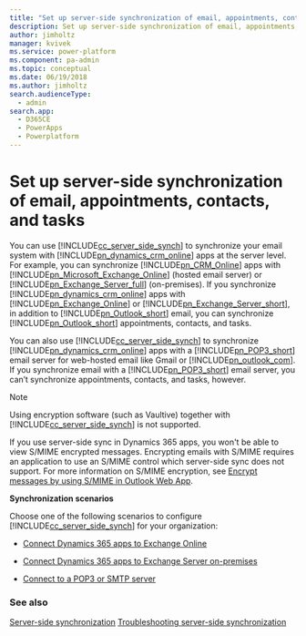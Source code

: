 ```yaml
---
title: "Set up server-side synchronization of email, appointments, contacts, and tasks  | MicrosoftDocs"
description: Set up server-side synchronization of email, appointments, contacts, and tasks
author: jimholtz
manager: kvivek
ms.service: power-platform
ms.component: pa-admin
ms.topic: conceptual
ms.date: 06/19/2018
ms.author: jimholtz
search.audienceType: 
  - admin
search.app: 
  - D365CE
  - PowerApps
  - Powerplatform
---
```

# Set up server-side synchronization of email, appointments, contacts, and tasks

You can use [!INCLUDE[cc_server_side_synch](../includes/cc-server-side-synch.md)] to synchronize your email system with [!INCLUDE[pn_dynamics_crm_online](../includes/pn-dynamics-crm-online.md)] apps at the server level. For example, you can synchronize [!INCLUDE[pn_CRM_Online](../includes/pn-crm-online.md)] apps with [!INCLUDE[pn_Microsoft_Exchange_Online](../includes/pn-microsoft-exchange-online.md)] (hosted email server) or [!INCLUDE[pn_Exchange_Server_full](../includes/pn-exchange-server-full.md)] (on-premises). If you synchronize [!INCLUDE[pn_dynamics_crm_online](../includes/pn-dynamics-crm-online.md)] apps with [!INCLUDE[pn_Exchange_Online](../includes/pn-exchange-online.md)] or [!INCLUDE[pn_Exchange_Server_short](../includes/pn-exchange-server-short.md)], in addition to [!INCLUDE[pn_Outlook_short](../includes/pn-outlook-short.md)] email, you can synchronize [!INCLUDE[pn_Outlook_short](../includes/pn-outlook-short.md)] appointments, contacts, and tasks.  
  
 You can also use [!INCLUDE[cc_server_side_synch](../includes/cc-server-side-synch.md)] to synchronize [!INCLUDE[pn_dynamics_crm_online](../includes/pn-dynamics-crm-online.md)] apps with a [!INCLUDE[pn_POP3_short](../includes/pn-pop3-short.md)] email server for web-hosted email like Gmail or [!INCLUDE[pn_outlook_com](../includes/pn-outlook-com.md)]. If you synchronize email with a [!INCLUDE[pn_POP3_short](../includes/pn-pop3-short.md)] email server, you can’t synchronize appointments, contacts, and tasks, however.  
  
> [!NOTE]
> Using encryption software (such as Vaultive) together with [!INCLUDE[cc_server_side_synch](../includes/cc-server-side-synch.md)] is not supported.  
> 
> If you use server-side sync in Dynamics 365 apps, you won't be able to view S/MIME encrypted messages. Encrypting emails with S/MIME requires an application to use an S/MIME control which server-side sync does not support. For more information on S/MIME encryption, see [Encrypt messages by using S/MIME in Outlook Web App](https://support.office.com/article/Encrypt-messages-by-using-S-MIME-in-Outlook-Web-App-2E57E4BD-4CC2-4531-9A39-426E7C873E26). 
  
 **Synchronization scenarios**  
  
 Choose one of the following scenarios to configure [!INCLUDE[cc_server_side_synch](../includes/cc-server-side-synch.md)] for your organization:  
  
-   [Connect Dynamics 365 apps to Exchange Online](connect-exchange-online.md)  
  
-   [Connect Dynamics 365 apps to Exchange Server on-premises](connect-exchange-server-on-premises.md)  
  
-   [Connect to a POP3 or SMTP server](../admin/connect-to-pop3-or-smtp-servers.md)

### See also  
[Server-side synchronization](../admin/server-side-synchronization.md) 
[Troubleshooting server-side synchronization](../admin/troubleshooting-monitoring-server-side-synchronization.md)   

